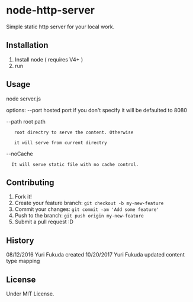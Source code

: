 # node-http-server

Simple static http server for your local work. 

## Installation
1. Install node ( requires V4+ )
2. run 

## Usage

   node server.js
   
   options: 
   --port hosted port
       if you don't specify it will be defaulted to 8080

   --path root path  
   
       root directry to serve the content. Otherwise
   
       it will serve from current directry

   --noCache 
   
      It will serve static file with no cache control. 
      
## Contributing
1. Fork it!
2. Create your feature branch: `git checkout -b my-new-feature`
3. Commit your changes: `git commit -am 'Add some feature'`
4. Push to the branch: `git push origin my-new-feature`
5. Submit a pull request :D

## History
08/12/2016 Yuri Fukuda  created 
10/20/2017 Yuri Fukuda updated content type mapping
 
## License
Under MIT License. 
